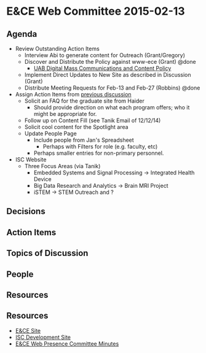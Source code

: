 # E&CE Web Committee 2015-02-13

## Agenda

* Review Outstanding Action Items
    - Interview Abi to generate content for Outreach (Grant/Gregory)
    - Discover and Distribute the Policy against www-ece (Grant) @done
        + [UAB Digital Mass Communications and Content Policy][5]
    - Implement Direct Updates to New Site as described in Discussion (Grant)
    - Distribute Meeting Requests for Feb-13 and Feb-27 (Robbins) @done
* Assign Action Items from [previous discussion][4]
    - Solicit an FAQ for the graduate site from Haider
        + Should provide direction on what each program offers; who it might be appropriate for.
    - Follow up on Content Fill (see Tanik Email of 12/12/14)
    - Solicit cool content for the Spotlight area
    - Update People Page
        + Include people from Jan's Spreadsheet
            * Perhaps with Filters for role (e.g. faculty, etc)
        + Perhaps smaller entries for non-primary personnel.
* ISC Website
    - Three Focus Areas (via Tanik)
        + Embedded Systems and Signal Processing -> Integrated Health Device
        + Big Data Research and Analytics -> Brain MRI Project
        + iSTEM -> STEM Outreach and ?

## Decisions


## Action Items


## Topics of Discussion


## People


## Resources

## Resources

* [E&CE Site][1]
* [ISC Development Site][2]
* [E&CE Web Presence Committee Minutes][3]

[1]: https://www.uab.edu/engineering/ece/
[2]: https://wwwpj2.it.uab.edu/isc/
[3]: https://github.com/UAB-EnCE-Web/MeetingMinutes
[4]: https://github.com/UAB-EnCE-Web/MeetingMinutes/blob/master/2015-01-23%209:00am.md
[5]: http://www.uab.edu/policies/content/Pages/UAB-IT-POL-0000404.aspx
